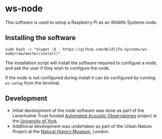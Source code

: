 # ws-node

This software is used to setup a Raspberry Pi as an Wildlife Systems node.

## Installing the software

`sudo bash -c "$(wget -O - https://github.com/Wildlife-Systems/ws-node/raw/master/install)"`

The installation script will install the software required to configure a node, and ask the user if they wish to configure the node. 

If the node is not configured during install it can be configured by running `ws-setup` from the terminal.

## Development

- Initial development of the node software was done as part of the Leverhulme Trust funded [Automated Acoustic Observatories](https://ebaker.me.uk/aao) project at the [University of York](https://york.ac.uk).
- Additional development was undertaken as part of the Urban Nature Project at the [Natural History Museum](https://www.nhm.ac.uk), London.
